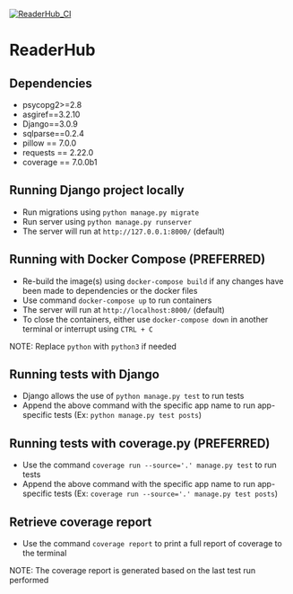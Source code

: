 [![ReaderHub_CI](https://github.com/ChicoState/readerhub/actions/workflows/actions.yml/badge.svg)](https://github.com/ChicoState/readerhub/actions/workflows/actions.yml)

# ReaderHub

## Dependencies

- psycopg2>=2.8
- asgiref==3.2.10
- Django==3.0.9
- sqlparse==0.2.4
- pillow == 7.0.0
- requests == 2.22.0
- coverage == 7.0.0b1

## Running Django project locally

- Run migrations using `python manage.py migrate`
- Run server using `python manage.py runserver`
- The server will run at `http://127.0.0.1:8000/` (default)

## Running with Docker Compose (PREFERRED)

- Re-build the image(s) using `docker-compose build` if any changes have been made to dependencies or the docker files
- Use command `docker-compose up` to run containers
- The server will run at `http://localhost:8000/` (default)
- To close the containers, either use `docker-compose down` in another terminal or interrupt using `CTRL + C`

NOTE: Replace `python` with `python3` if needed

## Running tests with Django

- Django allows the use of `python manage.py test` to run tests
- Append the above command with the specific app name to run app-specific tests (Ex: `python manage.py test posts`)

## Running tests with coverage.py (PREFERRED)

- Use the command `coverage run --source='.' manage.py test` to run tests
- Append the above command with the specific app name to run app-specific tests (Ex: `coverage run --source='.' manage.py test posts`)

## Retrieve coverage report

- Use the command `coverage report` to print a full report of coverage to the terminal

NOTE: The coverage report is generated based on the last test run performed